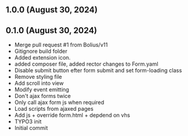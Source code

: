 ## 1.0.0 (August 30, 2024)


## 0.1.0 (August 30, 2024)
  - Merge pull request #1 from Bolius/v11
  - Gitignore build folder
  - Added extension icon.
  - added composer file, added rector changes to Form.yaml
  - Disable submit button efter form submit and set form-loading class
  - Remove styling file
  - Add scroll into view
  - Modify event emitting
  - Don't ajax forms twice
  - Only call ajax form js when required
  - Load scripts from ajaxed pages
  - Add js + override form.html + depdend on vhs
  - TYPO3 init
  - Initial commit

